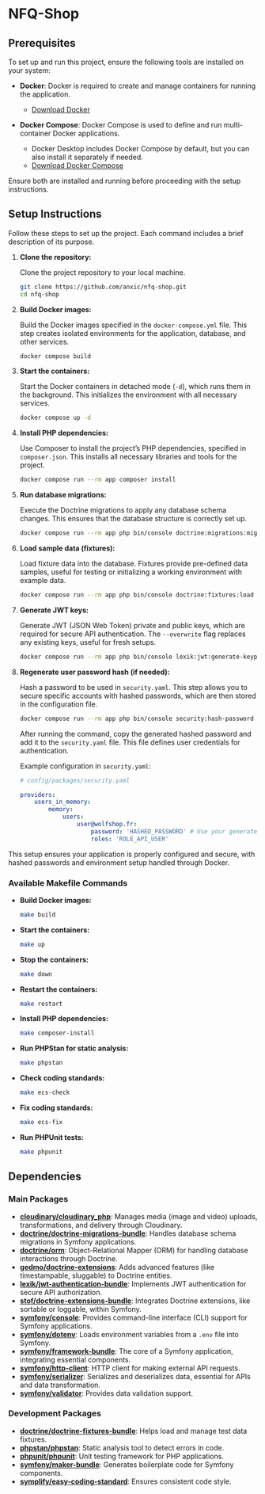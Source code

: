 # NFQ-Shop

## Prerequisites

To set up and run this project, ensure the following tools are installed on your system:

- **Docker**: Docker is required to create and manage containers for running the application.
  - [Download Docker](https://docs.docker.com/get-docker/)

- **Docker Compose**: Docker Compose is used to define and run multi-container Docker applications.
  - Docker Desktop includes Docker Compose by default, but you can also install it separately if needed.
  - [Download Docker Compose](https://docs.docker.com/compose/install/)

Ensure both are installed and running before proceeding with the setup instructions.

## Setup Instructions

Follow these steps to set up the project. Each command includes a brief description of its purpose.

1. **Clone the repository:**

    Clone the project repository to your local machine.

    ```sh
    git clone https://github.com/anxic/nfq-shop.git
    cd nfq-shop
    ```

2. **Build Docker images:**

    Build the Docker images specified in the `docker-compose.yml` file. This step creates isolated environments for the application, database, and other services.

    ```sh
    docker compose build
    ```

3. **Start the containers:**

    Start the Docker containers in detached mode (`-d`), which runs them in the background. This initializes the environment with all necessary services.

    ```sh
    docker compose up -d
    ```

4. **Install PHP dependencies:**

    Use Composer to install the project’s PHP dependencies, specified in `composer.json`. This installs all necessary libraries and tools for the project.

    ```sh
    docker compose run --rm app composer install
    ```

5. **Run database migrations:**

    Execute the Doctrine migrations to apply any database schema changes. This ensures that the database structure is correctly set up.

    ```sh
    docker compose run --rm app php bin/console doctrine:migrations:migrate
    ```

6. **Load sample data (fixtures):**

    Load fixture data into the database. Fixtures provide pre-defined data samples, useful for testing or initializing a working environment with example data.

    ```sh
    docker compose run --rm app php bin/console doctrine:fixtures:load
    ```

7. **Generate JWT keys:**

    Generate JWT (JSON Web Token) private and public keys, which are required for secure API authentication. The `--overwrite` flag replaces any existing keys, useful for fresh setups.

    ```sh
    docker compose run --rm app php bin/console lexik:jwt:generate-keypair --overwrite
    ```

8. **Regenerate user password hash (if needed):**

    Hash a password to be used in `security.yaml`. This step allows you to secure specific accounts with hashed passwords, which are then stored in the configuration file.

    ```sh
    docker compose run --rm app php bin/console security:hash-password
    ```

    After running the command, copy the generated hashed password and add it to the `security.yaml` file. This file defines user credentials for authentication.

    Example configuration in `security.yaml`:

    ```yaml
    # config/packages/security.yaml

    providers:
        users_in_memory:
            memory:
                users:
                    user@wolfshop.fr:
                        password: 'HASHED_PASSWORD' # Use your generated password hash
                        roles: 'ROLE_API_USER'
    ```

This setup ensures your application is properly configured and secure, with hashed passwords and environment setup handled through Docker.

### Available Makefile Commands

- **Build Docker images:**

    ```sh
    make build
    ```

- **Start the containers:**

    ```sh
    make up
    ```

- **Stop the containers:**

    ```sh
    make down
    ```

- **Restart the containers:**

    ```sh
    make restart
    ```

- **Install PHP dependencies:**

    ```sh
    make composer-install
    ```

- **Run PHPStan for static analysis:**

    ```sh
    make phpstan
    ```

- **Check coding standards:**

    ```sh
    make ecs-check
    ```

- **Fix coding standards:**

    ```sh
    make ecs-fix
    ```

- **Run PHPUnit tests:**

    ```sh
    make phpunit
    ```

## Dependencies

### Main Packages

- **[cloudinary/cloudinary_php](https://github.com/cloudinary/cloudinary_php)**: Manages media (image and video) uploads, transformations, and delivery through Cloudinary.
- **[doctrine/doctrine-migrations-bundle](https://github.com/doctrine/DoctrineMigrationsBundle)**: Handles database schema migrations in Symfony applications.
- **[doctrine/orm](https://github.com/doctrine/orm)**: Object-Relational Mapper (ORM) for handling database interactions through Doctrine.
- **[gedmo/doctrine-extensions](https://github.com/doctrine-extensions/DoctrineExtensions)**: Adds advanced features (like timestampable, sluggable) to Doctrine entities.
- **[lexik/jwt-authentication-bundle](https://github.com/lexik/LexikJWTAuthenticationBundle)**: Implements JWT authentication for secure API authorization.
- **[stof/doctrine-extensions-bundle](https://github.com/stof/StofDoctrineExtensionsBundle)**: Integrates Doctrine extensions, like sortable or loggable, within Symfony.
- **[symfony/console](https://github.com/symfony/console)**: Provides command-line interface (CLI) support for Symfony applications.
- **[symfony/dotenv](https://github.com/symfony/dotenv)**: Loads environment variables from a `.env` file into Symfony.
- **[symfony/framework-bundle](https://github.com/symfony/framework-bundle)**: The core of a Symfony application, integrating essential components.
- **[symfony/http-client](https://github.com/symfony/http-client)**: HTTP client for making external API requests.
- **[symfony/serializer](https://github.com/symfony/serializer)**: Serializes and deserializes data, essential for APIs and data transformation.
- **[symfony/validator](https://github.com/symfony/validator)**: Provides data validation support.

### Development Packages

- **[doctrine/doctrine-fixtures-bundle](https://github.com/doctrine/DoctrineFixturesBundle)**: Helps load and manage test data fixtures.
- **[phpstan/phpstan](https://github.com/phpstan/phpstan)**: Static analysis tool to detect errors in code.
- **[phpunit/phpunit](https://github.com/sebastianbergmann/phpunit)**: Unit testing framework for PHP applications.
- **[symfony/maker-bundle](https://github.com/symfony/maker-bundle)**: Generates boilerplate code for Symfony components.
- **[symplify/easy-coding-standard](https://github.com/symplify/easy-coding-standard)**: Ensures consistent code style.
